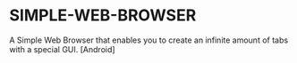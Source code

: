 # SIMPLE-WEB-BROWSER
A Simple Web Browser that enables you to create an infinite amount of tabs with a special GUI. [Android]
